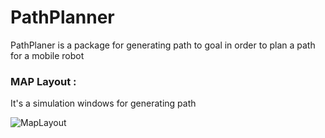 # PathPlanner
PathPlaner is a package for generating path to goal in order to plan a path for a mobile robot

### MAP Layout :
It's a simulation windows for generating path

![MapLayout](https://user-images.githubusercontent.com/42140512/196055950-3763cc8c-10f6-4d20-bbf4-e8d83613e12f.png)
